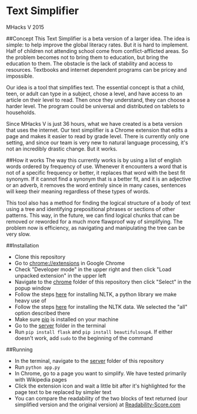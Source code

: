 # Text Simplifier
MHacks V 2015

##Concept
This Text Simplifier is a beta version of a larger idea. The idea is simple: to help improve the global literacy rates. But it is hard to implement. Half of children not attending school come from conflict-afflicted areas. So the problem becomes not to bring them to education, but bring the education to them. The obstacle is the lack of stability and access to resources. Textbooks and internet dependent programs can be pricey and impossible.

Our idea is a tool that simplifies text. The essential concept is that a child, teen, or adult can type in a subject, chose a level, and have access to an article on their level to read. Then once they understand, they can choose a harder level. The program could be universal and distributed on tablets to households.

Since MHacks V is just 36 hours, what we have created is a beta version that uses the internet. Our text simplifier is a Chrome extension that edits a page and makes it easier to read by grade level. There is currently only one setting, and since our team is very new to natural language processing, it's not an incredibly drastic change. But it works.

##How it works
The way this currently works is by using a list of english words ordered by frequency of use. Whenever it encounters a word that is not of a specific frequency or better, it replaces that word with the best fit synonym. If it cannot find a synonym that is a better fit, and it is an adjective or an adverb, it removes the word entirely since in many cases, sentences will keep their meaning regardless of these types of words.

This tool also has a method for finding the logical structure of a body of text using a tree and identifying prepositional phrases or sections of other patterns. This way, in the future, we can find logical chunks that can be removed or reworded for a much more flawproof way of simplifying. The problem now is efficiency, as navigating and manipulating the tree can be very slow.

##Installation
* Clone this repository
* Go to [chrome://extensions](chrome://extensions) in Google Chrome
* Check "Developer mode" in the upper right and then click "Load unpacked extension" in the upper left
* Navigate to the [chrome](/chrome) folder of this repository then click "Select" in the popup window
* Follow the steps [here](http://www.nltk.org/install.html) for installing NLTK, a python library we make heavy use of
* Follow the steps [here](http://www.nltk.org/data.html) for installing the NLTK data. We selected the "all" option described there
* Make sure [pip](https://pypi.python.org/pypi/pip) is installed on your machine
* Go to the [server](/server) folder in the terminal
* Run `pip install flask` and `pip install beautifulsoup4`. If either doesn't work, add `sudo` to the beginning of the command

##Running
* In the terminal, navigate to the [server](/server) folder of this repository
* Run `python app.py`
* In Chrome, go to a page you want to simplify. We have tested primarily with Wikipedia pages
* Click the extension icon and wait a little bit after it's highlighted for the page text to be replaced by simpler text
* You can compare the readability of the two blocks of text returned (our simplified version and the original version) at [Readability-Score.com](https://readability-score.com/)

